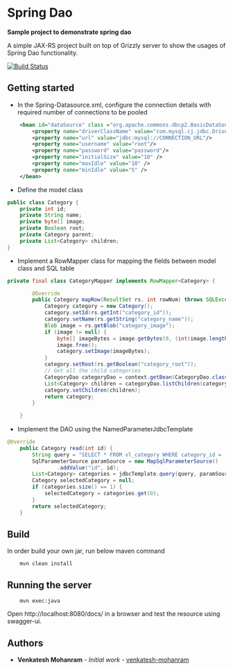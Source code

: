 # Spring Dao
**Sample project to demonstrate spring dao**

A simple JAX-RS project built on top of Grizzly server to show the usages of Spring Dao functionality. 

[![Build Status](https://travis-ci.org/venkatesh-mohanram/spring.svg?branch=master)](https://travis-ci.org/venkatesh-mohanram/spring)

## Getting started

- In the Spring-Datasource.xml, configure the connection details with required number of connections to be pooled

```xml
    <bean id="dataSource" class ="org.apache.commons.dbcp2.BasicDataSource" destroy-method="close">
		<property name="driverClassName" value="com.mysql.cj.jdbc.Driver"/>
		<property name="url" value="jdbc:mysql://CONNECTION_URL"/>
		<property name="username" value="root"/>
		<property name="password" value="password"/>	
		<property name="initialSize" value="10" />        
        <property name="maxIdle" value="10" />
        <property name="minIdle" value="5" />
	</bean>
```

- Define the model class
```java
public class Category {
	private int id;
	private String name;
	private byte[] image;
	private Boolean root;
	private Category parent;
	private List<Category> children;
}
```
- Implement a RowMapper class for mapping the fields between model class and SQL table

```java
private final class CategoryMapper implements RowMapper<Category> {

		@Override
		public Category mapRow(ResultSet rs, int rowNum) throws SQLException {
			Category category = new Category();
			category.setId(rs.getInt("category_id"));
			category.setName(rs.getString("category_name"));
			Blob image = rs.getBlob("category_image");
			if (image != null) {
				byte[] imageBytes = image.getBytes(0, (int)image.length());			
				image.free();
				category.setImage(imageBytes);
			}
			category.setRoot(rs.getBoolean("category_root"));
			// Get all the child categories
			CategoryDao categoryDao = context.getBean(CategoryDao.class);
			List<Category> children = categoryDao.listChildren(category.getId());
			category.setChildren(children);
			return category;
		}
		
	}
```
- Implement the DAO using the NamedParameterJdbcTemplate
```java
@Override
	public Category read(int id) {
		String query = "SELECT * FROM vl_category WHERE category_id = :id";
		SqlParameterSource paramSource = new MapSqlParameterSource()
				.addValue("id", id);
		List<Category> categories = jdbcTemplate.query(query, paramSource, new CategoryMapper());
		Category selectedCategory = null;
		if (categories.size() == 1) {
			selectedCategory = categories.get(0);
		}		
		return selectedCategory;
	}
```

## Build

In order build your own jar, run below maven command

```
    mvn clean install
```

## Running the server

```
    mvn exec:java
```

Open http://localhost:8080/docs/ in a browser and test the resource using swagger-ui.

## Authors

* **Venkatesh Mohanram** - *Initial work* - [venkatesh-mohanram](https://github.com/venkatesh-mohanram)
